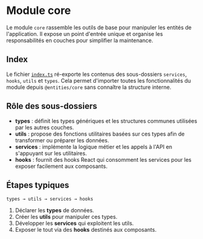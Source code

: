 # Module core

Le module `core` rassemble les outils de base pour manipuler les entités de l'application. Il expose un point d'entrée unique et organise les responsabilités en couches pour simplifier la maintenance.

## Index

Le fichier [`index.ts`](./index.ts) ré-exporte les contenus des sous-dossiers `services`, `hooks`, `utils` et `types`. Cela permet d'importer toutes les fonctionnalités du module depuis `@entities/core` sans connaître la structure interne.

## Rôle des sous-dossiers

- **types** : définit les types génériques et les structures communes utilisées par les autres couches.
- **utils** : propose des fonctions utilitaires basées sur ces types afin de transformer ou préparer les données.
- **services** : implémente la logique métier et les appels à l'API en s'appuyant sur les utilitaires.
- **hooks** : fournit des hooks React qui consomment les services pour les exposer facilement aux composants.

## Étapes typiques

```text
types → utils → services → hooks
```

1. Déclarer les **types** de données.
2. Créer les **utils** pour manipuler ces types.
3. Développer les **services** qui exploitent les utils.
4. Exposer le tout via des **hooks** destinés aux composants.
